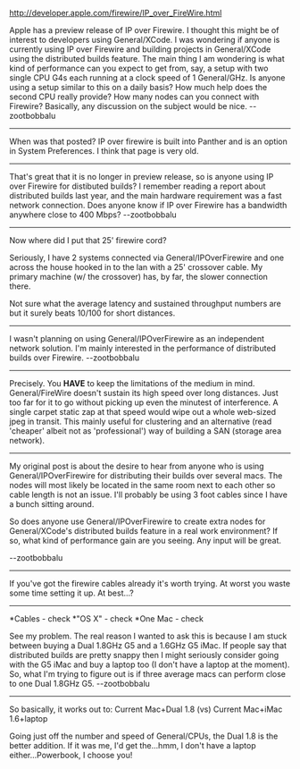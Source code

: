 http://developer.apple.com/firewire/IP_over_FireWire.html

Apple has a preview release of IP over Firewire. I thought this might be of interest to developers using General/XCode. I was wondering if anyone is currently using IP over Firewire and building projects in General/XCode using the distributed builds feature. The main thing I am wondering is what kind of performance can you expect to get from, say, a setup with two single CPU G4s each running at a clock speed of 1 General/GHz. Is anyone using a setup similar to this on a daily basis? How much help does the second CPU really provide? How many nodes can you connect with Firewire? Basically, any discussion on the subject would be nice. --zootbobbalu

----

When was that posted? IP over firewire is built into Panther and is an option in System Preferences. I think that page is very old.

----

That's great that it is no longer in preview release, so is anyone using IP over Firewire for distibuted builds? I remember reading a report about distributed builds last year, and the main hardware requirement was a fast network connection. Does anyone know if IP over Firewire has a bandwidth anywhere close to 400 Mbps? --zootbobbalu

----

Now where did I put that 25' firewire cord?

Seriously, I have 2 systems connected via General/IPOverFirewire and one across the house hooked in to the lan with a 25' crossover cable. My primary machine (w/ the crossover)  has, by far, the slower connection there.

Not sure what the average latency and sustained throughput numbers are but it surely beats 10/100 for short distances.

----

I wasn't planning on using General/IPOverFirewire as an independent network solution. I'm mainly interested in the performance of distributed builds over Firewire. --zootbobbalu

----

Precisely. You **HAVE** to keep the limitations of the medium in mind. General/FireWire doesn't sustain its high speed over long distances. Just too far for it to go without picking up even the minutest of interference. A single carpet static zap at that speed would wipe out a whole web-sized jpeg in transit. This mainly useful for clustering and an alternative (read 'cheaper' albeit not as 'professional') way of building a SAN (storage area network).

----

My original post is about the desire to hear from anyone who is using General/IPOverFirewire for distributing their builds over several macs. The nodes will most likely be located in the same room next to each other so cable length is not an issue. I'll probably be using 3 foot cables since I have a bunch sitting around. 

So does anyone use General/IPOverFirewire to create extra nodes for General/XCode's distributed builds feature in a real work environment? If so, what kind of performance gain are you seeing. Any input will be great.

--zootbobbalu

----

If you've got the firewire cables already it's worth trying. At worst you waste some time setting it up. At best...?

----


*Cables - check
*"OS X" - check
*One Mac - check


See my problem. The real reason I wanted to ask this is because I am stuck between buying a Dual 1.8GHz G5 and a 1.6GHz G5 iMac. If people say that distributed builds are pretty snappy then I might seriously consider going with the G5 iMac and buy a laptop too (I don't have a laptop at the moment). So, what I'm trying to figure out is if three average macs can perform close to one Dual 1.8GHz G5. --zootbobbalu 

----

So basically, it works out to: Current Mac+Dual 1.8 (vs) Current Mac+iMac 1.6+laptop

Going just off the number and speed of General/CPUs, the Dual 1.8 is the better addition. If it was me, I'd get the...hmm, I don't have a laptop either...Powerbook, I choose you!